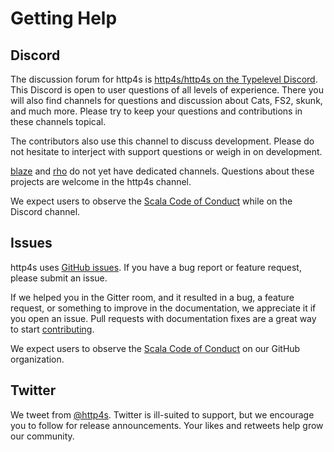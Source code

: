 
# Getting Help


## Discord

The discussion forum for http4s is [http4s/http4s on the Typelevel
Discord][Discord].  This Discord is open to user questions of all
levels of experience.  There you will also find channels for questions
and discussion about Cats, FS2, skunk, and much more.  Please try to
keep your questions and contributions in these channels topical.

The contributors also use this channel to discuss development.  Please
do not hesitate to interject with support questions or weigh in on
development.

[blaze] and [rho] do not yet have dedicated channels.  Questions about
these projects are welcome in the http4s channel.

We expect users to observe the [Scala Code of Conduct] while on the
Discord channel.

[Discord]: https://discord.gg/XF3CXcMzqD
[blaze]: https://github.com/http4s/blaze
[rho]: https://github.com/http4s/rho

## Issues

http4s uses [GitHub issues].  If you have a bug report or feature
request, please submit an issue.

If we helped you in the Gitter room, and it resulted in a bug, a
feature request, or something to improve in the documentation, we
appreciate it if you open an issue.  Pull requests with documentation
fixes are a great way to start [contributing].

We expect users to observe the [Scala Code of Conduct] on our GitHub
organization.

[GitHub issues]: https://github.com/http4s/http4s/issues
[contributing]: ../contributing/

## Twitter

We tweet from [@http4s].  Twitter is ill-suited to support, but we
encourage you to follow for release announcements.  Your likes and
retweets help grow our community.

[@http4s]: https://twitter.com/http4s
[Scala Code of Conduct]: ../code-of-conduct/


